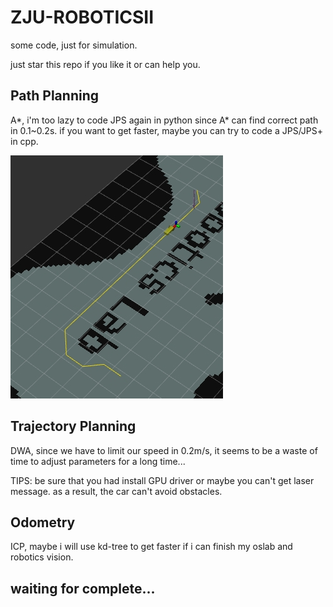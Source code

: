 # ZJU-ROBOTICSII

some code, just for simulation.

just star this repo if you like it or can help you.

## Path Planning

A*, i'm too lazy to code JPS again in python since A* can find correct path in 0.1~0.2s. if you want to get faster, maybe you can try to code a JPS/JPS+ in cpp.

![Image text](images/5BA72DCC-FC12-4E2A-AAD3-D2E4E7288A19.jpeg)

## Trajectory Planning 

DWA, since we have to limit our speed in 0.2m/s, it seems to be a waste of time to adjust parameters for a long time...

TIPS: be sure that you had install GPU driver or maybe you can't get laser message. as a result, the car can't avoid obstacles.

## Odometry

ICP, maybe i will use kd-tree to get faster if i can finish my oslab and robotics vision.

## waiting for complete...
